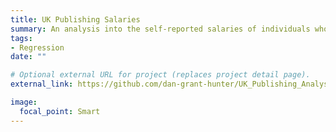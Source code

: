 ```yaml
---
title: UK Publishing Salaries
summary: An analysis into the self-reported salaries of individuals who work in the publishing industry in the UK.
tags:
- Regression
date: ""

# Optional external URL for project (replaces project detail page).
external_link: https://github.com/dan-grant-hunter/UK_Publishing_Analysis

image:
  focal_point: Smart
---
```

